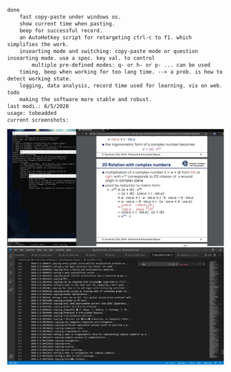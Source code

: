 

    done
        fast copy-paste under windows os. 
        show current time when pasting.
        beep for successful record.
        an AutoHotkey script for retargeting ctrl-c to f1. which simplifies the work.
        insearting mode and switching: copy-paste mode or question insearting mode. use a spec. key val. to control
            multiple pre-defined modes: q- or h- or p- ... can be used 
        timing, beep when working for too lang time. --> a prob. is how to detect working state.
        logging, data analysis, record time used for learning. vis on web.
    todo
        making the software more stable and robust.
    last modi.: 6/5/2020
    usage: tobeadded
    current screenshots:
![](pics/v1.0.5_multiple%20exec.png)
![](pics/logging.png)
    
